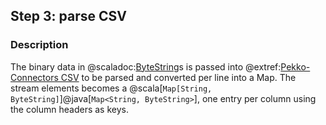 ## Step 3: parse CSV

### Description

The binary data in @scaladoc:[ByteString](akka.util.ByteString)s is passed into @extref:[Pekko-Connectors CSV](pekko-connectors:data-transformations/csv.html) to be parsed and converted per line into a Map. The stream elements becomes a @scala[`Map[String, ByteString]`]@java[`Map<String, ByteString>`], one entry per column using the column headers as keys.
